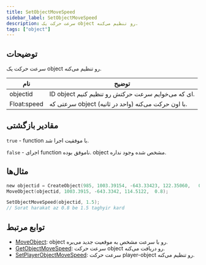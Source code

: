 ```yaml
---
title: SetObjectMoveSpeed
sidebar_label: SetObjectMoveSpeed
description: سرعت حرکت یک object رو تنظیم می‌کنه.
tags: ["object"]
---
```


<VersionWarn version='omp v1.1.0.2612' />

## توضیحات

سرعت حرکت یک object رو تنظیم می‌کنه.

| نام        | توضیح                                               |
|-------------|-----------------------------------------------------------|
| objectid    | ID object ای که می‌خوایم سرعت حرکتش رو تنظیم کنیم.            |
| Float:speed | سرعتی که object با اون حرکت می‌کنه (واحد در ثانیه). |

## مقادیر بازگشتی

`true` - function با موفقیت اجرا شد.

`false` - اجرای function ناموفق بوده. object مشخص شده وجود نداره.

## مثال‌ها

```c
new objectid = CreateObject(985, 1003.39154, -643.33423, 122.35060,   0.00000, 1.00000, 24.00000);
MoveObject(objectid, 1003.3915, -643.3342, 114.5122,  0.8);

SetObjectMoveSpeed(objectid, 1.5);
// Sorat harakat az 0.8 be 1.5 taghyir kard
```

## توابع مرتبط

- [MoveObject](MoveObject): object رو با سرعت مشخص به موقعیت جدید می‌بره.
- [GetObjectMoveSpeed](GetObjectMoveSpeed): سرعت حرکت object رو دریافت می‌کنه.
- [SetPlayerObjectMoveSpeed](SetPlayerObjectMoveSpeed): سرعت حرکت player-object رو تنظیم می‌کنه.